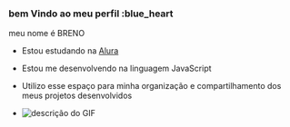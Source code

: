 ### bem Vindo ao meu perfil :blue_heart 

meu nome é BRENO

- Estou estudando na [Alura](https://www.alura.com.br/) 
- Estou me desenvolvendo na linguagem JavaScript
- Utilizo esse espaço para minha organização e compartilhamento dos meus projetos desenvolvidos

- ![descrição do GIF](https://bluebus-wp.s3.amazonaws.com/wp-content/uploads/2013/05/21-baby-custom1.gif)
